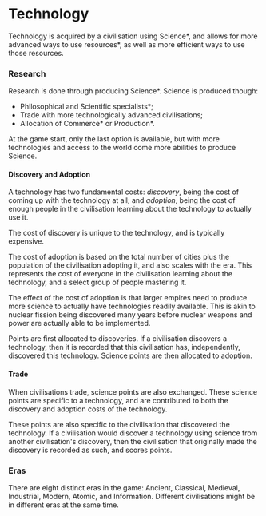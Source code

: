 # Technology

Technology is acquired by a civilisation using Science*, and allows for more advanced ways to use resources*, as well as more efficient ways to use those resources.

### Research

Research is done through producing Science*. Science is produced though:
 - Philosophical and Scientific specialists*;
 - Trade with more technologically advanced civilisations;
 - Allocation of Commerce* or Production*. 

At the game start, only the last option is available, but with more technologies and access to the world come more abilities to produce Science.

#### Discovery and Adoption

A technology has two fundamental costs: *discovery*, being the cost of coming up with the technology at all; and *adoption*, being the cost of enough people in the civilisation learning about the technology to actually use it. 

The cost of discovery is unique to the technology, and is typically expensive. 

The cost of adoption is based on the total number of cities plus the population of the civilisation adopting it, and also scales with the era. This represents the cost of everyone in the civilisation learning about the technology, and a select group of people mastering it. 

The effect of the cost of adoption is that larger empires need to produce more science to actually have technologies readily available. This is akin to nuclear fission being discovered many years before nuclear weapons and power are actually able to be implemented.

Points are first allocated to discoveries. If a civilisation discovers a technology, then it is recorded that this civilisation has, independently, discovered this technology. Science points are then allocated to adoption.

#### Trade

When civilisations trade, science points are also exchanged. These science points are specific to a technology, and are contributed to both the discovery and adoption costs of the technology. 

These points are also specific to the civilisation that discovered the technology. If a civilisation would discover a technology using science from another civilisation's discovery, then the civilisation that originally made the discovery is recorded as such, and scores points. 

### Eras

There are eight distinct eras in the game: Ancient, Classical, Medieval, Industrial, Modern, Atomic, and Information. Different civilisations might be in different eras at the same time. 